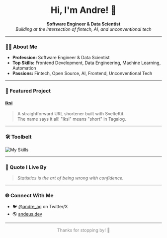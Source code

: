 <h1 align="center">Hi, I'm Andre! 👋</h1>
<p align="center">
  <b>Software Engineer & Data Scientist</b> <br>
  <em>Building at the intersection of fintech, AI, and unconventional tech</em>
</p>

---

### 🧑‍💻 About Me

- **Profession:** Software Engineer & Data Scientist
- **Top Skills:** Frontend Development, Data Engineering, Machine Learning, Automation
- **Passions:** Fintech, Open Source, AI, Frontend, Unconventional Tech

---

### 🌟 Featured Project

#### [iksi](https://github.com/ardey26/iksi)
> A straightforward URL shortener built with SvelteKit.  
> The name says it all! "iksi" means "short" in Tagalog.

---

### 🛠️ Toolbelt

<p>
  <img src="https://skillicons.dev/icons?i=js,ts,python,svelte,react,nextjs,tailwind,postgres,aws,git,github,vscode" alt="My Skills" />
</p>

---

### 💬 Quote I Live By

> <i>Statistics is the art of being wrong with confidence.</i>

---

### 🌐 Connect With Me

- 🐦 [@andre_ag](https://twitter.com/andre_ag) on Twitter/X
- 🌎 [andeus.dev](https://andeus.dev)

---

<p align="center" style="color: #888;">
  Thanks for stopping by! 🚀
</p>
